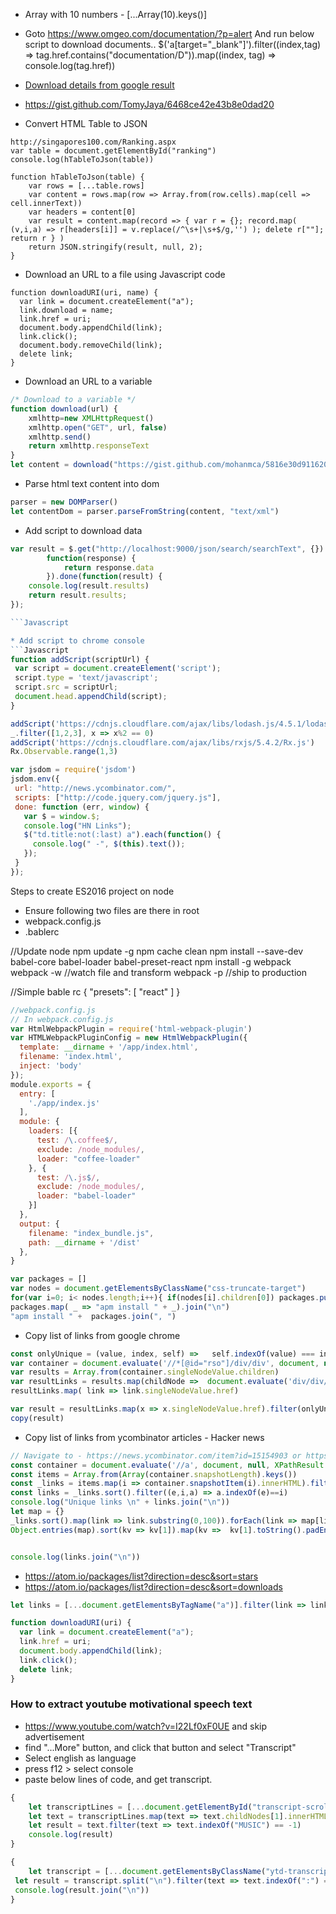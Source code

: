 * Array with 10 numbers - [...Array(10).keys()]
* Goto https://www.omgeo.com/documentation/?p=alert And run below script to download documents..
$('a[target="_blank"]').filter((index,tag) => tag.href.contains("documentation/D")).map((index, tag) => console.log(tag.href))

* [Download details from google result](https://github.com/mohanmca/MohanLearningGround/blob/master/src/main/js/google/tools/rip_google_results.js)

* https://gist.github.com/TomyJaya/6468ce42e43b8e0dad20


* Convert HTML Table to JSON
```
http://singapores100.com/Ranking.aspx
var table = document.getElementById("ranking")
console.log(hTableToJson(table))

function hTableToJson(table) {
	var rows = [...table.rows]
	var content = rows.map(row => Array.from(row.cells).map(cell => cell.innerText))
	var headers = content[0]
	var result = content.map(record => { var r = {}; record.map( (v,i,a) => r[headers[i]] = v.replace(/^\s+|\s+$/g,'') ); delete r[""]; return r } )
	return JSON.stringify(result, null, 2);
}

```

* Download an URL to a file using Javascript code
```
function downloadURI(uri, name) {
  var link = document.createElement("a");
  link.download = name;
  link.href = uri;
  document.body.appendChild(link);
  link.click();
  document.body.removeChild(link);
  delete link;
}
```
* Download an URL to a variable
```Javascript
/* Download to a variable */
function download(url) {
	xmlhttp=new XMLHttpRequest()
	xmlhttp.open("GET", url, false)
	xmlhttp.send()
	return xmlhttp.responseText
}
let content = download("https://gist.github.com/mohanmca/5816e30d911620c983302b13d7a187b4")
```

* Parse html text content into dom
```Javascript
parser = new DOMParser()
let contentDom = parser.parseFromString(content, "text/xml")
```
* Add script to download data
```Javascript
var result = $.get("http://localhost:9000/json/search/searchText", {}).done(
		function(response) {
			return response.data
		}).done(function(result) {
	console.log(result.results)
	return result.results;
});

```Javascript

* Add script to chrome console
```Javascript
function addScript(scriptUrl) {
 var script = document.createElement('script');
 script.type = 'text/javascript';
 script.src = scriptUrl;
 document.head.appendChild(script);
}
```

```Javascript
addScript('https://cdnjs.cloudflare.com/ajax/libs/lodash.js/4.5.1/lodash.js')
_.filter([1,2,3], x => x%2 == 0)
addScript('https://cdnjs.cloudflare.com/ajax/libs/rxjs/5.4.2/Rx.js')
Rx.Observable.range(1,3)
```

```Javascript
var jsdom = require('jsdom')
jsdom.env({
 url: "http://news.ycombinator.com/",
 scripts: ["http://code.jquery.com/jquery.js"],
 done: function (err, window) {
   var $ = window.$;
   console.log("HN Links");
   $("td.title:not(:last) a").each(function() {
     console.log(" -", $(this).text());
   });
 }
});
```

Steps to create ES2016 project on node

* Ensure following two files are there in root
* webpack.config.js
* .bablerc

//Update node
npm update -g
npm cache clean
npm install --save-dev babel-core babel-loader babel-preset-react
npm install -g webpack
webpack -w //watch file and transform
webpack -p //ship to production

//Simple bable rc
{
  "presets": [
    "react"
  ]
}

```Javascript
//webpack.config.js
// In webpack.config.js
var HtmlWebpackPlugin = require('html-webpack-plugin')
var HTMLWebpackPluginConfig = new HtmlWebpackPlugin({
  template: __dirname + '/app/index.html',
  filename: 'index.html',
  inject: 'body'
});
module.exports = {
  entry: [
    './app/index.js'
  ],
  module: {
    loaders: [{
      test: /\.coffee$/,
      exclude: /node_modules/,
      loader: "coffee-loader"
    }, {
      test: /\.js$/,
      exclude: /node_modules/,
      loader: "babel-loader"
    }]
  },
  output: {
    filename: "index_bundle.js",
    path: __dirname + '/dist'
  },
}
```
 
```Javascript
var packages = []
var nodes = document.getElementsByClassName("css-truncate-target")
for(var i=0; i< nodes.length;i++){ if(nodes[i].children[0]) packages.push(nodes[i].children[0].text) }
packages.map( _ => "apm install " + _).join("\n")
"apm install " +  packages.join(", ")
```


* Copy list of links from google chrome

```Javascript
const onlyUnique = (value, index, self) =>   self.indexOf(value) === index
var container = document.evaluate('//*[@id="rso"]/div/div', document, null, XPathResult.FIRST_ORDERED_NODE_TYPE, null)
var results = Array.from(container.singleNodeValue.children)
var resultLinks = results.map(childNode =>  document.evaluate('div/div/h3/a', childNode, null, XPathResult.FIRST_ORDERED_NODE_TYPE, null))
resultLinks.map( link => link.singleNodeValue.href)

var result = resultLinks.map(x => x.singleNodeValue.href).filter(onlyUnique).join("\r\n")
copy(result)
```


* Copy list of links from ycombinator articles - Hacker news
```Javascript
// Navigate to - https://news.ycombinator.com/item?id=15154903 or https://news.ycombinator.com/item?id=16745042
const container = document.evaluate('//a', document, null, XPathResult.ORDERED_NODE_SNAPSHOT_TYPE , null)
const items = Array.from(Array(container.snapshotLength).keys())
const _links = items.map(i => container.snapshotItem(i).innerHTML).filter(text => text.indexOf("http")!=-1)
const links = _links.sort().filter((e,i,a) => a.indexOf(e)==i)
console.log("Unique links \n" + links.join("\n"))
let map = {}
_links.sort().map(link => link.substring(0,100)).forEach(link => map[link] = (map[link] || 0) + 1)
Object.entries(map).sort(kv => kv[1]).map(kv =>  kv[1].toString().padEnd(4) + kv[0]).join("\n")


console.log(links.join("\n"))
```

* https://atom.io/packages/list?direction=desc&sort=stars
* https://atom.io/packages/list?direction=desc&sort=downloads

```Javascript
let links = [...document.getElementsByTagName("a")].filter(link => link.href.endsWith("pdf")).map(link => link.href)

function downloadURI(uri) {
  var link = document.createElement("a");
  link.href = uri;
  document.body.appendChild(link);
  link.click();
  delete link;
}
```

### How to extract youtube motivational speech text

* https://www.youtube.com/watch?v=I22Lf0xF0UE and skip advertisement
*  find "...More" button, and click that button and select "Transcript"
*  Select english as language
*  press f12 > select console
*  paste below lines of code, and get transcript.


```Javascript
{
    let transcriptLines = [...document.getElementById("transcript-scrollbox").childNodes]
    let text = transcriptLines.map(text => text.childNodes[1].innerHTML) 
    let result = text.filter(text => text.indexOf("MUSIC") == -1) 
    console.log(result)
}
```


```Javascript
{
    let transcript = [...document.getElementsByClassName("ytd-transcript-renderer")].filter(element => element.id == "body")[0].innerText
 let result = transcript.split("\n").filter(text => text.indexOf(":") == -1).filter(text => text.toLocaleLowerCase().indexOf("music") == -1)
 console.log(result.join("\n"))
}
```